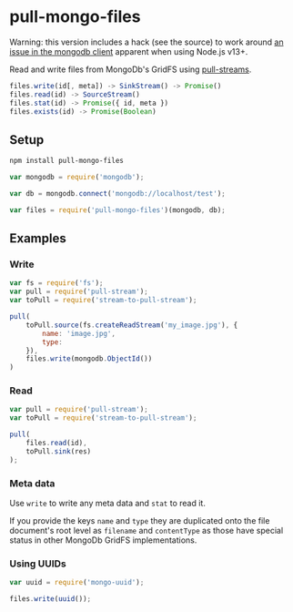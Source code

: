 # pull-mongo-files

Warning: this version includes a hack (see the source) to work around [an
issue in the mongodb client](https://jira.mongodb.org/browse/NODE-2355)
apparent when using Node.js v13+.

Read and write files from MongoDb's GridFS using
[pull-streams](https://github.com/pull-stream/pull-stream).

```js
files.write(id[, meta]) -> SinkStream() -> Promise()
files.read(id) -> SourceStream()
files.stat(id) -> Promise({ id, meta })
files.exists(id) -> Promise(Boolean)
```


## Setup

```sh
npm install pull-mongo-files
```

```js
var mongodb = require('mongodb');

var db = mongodb.connect('mongodb://localhost/test');

var files = require('pull-mongo-files')(mongodb, db);
```

## Examples

### Write

```js
var fs = require('fs');
var pull = require('pull-stream');
var toPull = require('stream-to-pull-stream');

pull(
	toPull.source(fs.createReadStream('my_image.jpg'), {
		name: 'image.jpg',
		type:
	}),
	files.write(mongodb.ObjectId())
)
```


### Read

```js
var pull = require('pull-stream');
var toPull = require('stream-to-pull-stream');

pull(
	files.read(id),
	toPull.sink(res)
);
```

### Meta data

Use `write` to write any meta data and `stat` to read it.

If you provide the keys `name` and `type` they are duplicated onto the file
document's root level as `filename` and `contentType` as those have special
status in other MongoDb GridFS implementations.


### Using UUIDs

```js
var uuid = require('mongo-uuid');

files.write(uuid());
```
